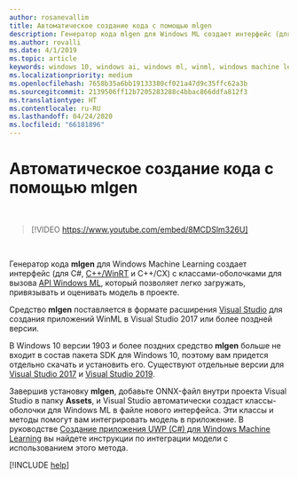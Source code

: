 ```yaml
---
author: rosanevallim
title: Автоматическое создание кода с помощью mlgen
description: Генератор кода mlgen для Windows ML создает интерфейс (для C#, C++/WinRT и C++/CX), который позволяет легко загружать модель в приложение, привязывать и оценивать ее.
ms.author: rovalli
ms.date: 4/1/2019
ms.topic: article
keywords: windows 10, windows ai, windows ml, winml, windows machine learning
ms.localizationpriority: medium
ms.openlocfilehash: 7658b35a6bb19133380cf021a47d9c35ffc62a3b
ms.sourcegitcommit: 2139506ff12b7205283288c4bbac866ddfa812f3
ms.translationtype: HT
ms.contentlocale: ru-RU
ms.lasthandoff: 04/24/2020
ms.locfileid: "66181896"
---
```

# <a name="automatic-code-generation-with-mlgen"></a>Автоматическое создание кода с помощью mlgen

<br/>

> [!VIDEO https://www.youtube.com/embed/8MCDSlm326U]

<br/>

Генератор кода **mlgen** для Windows Machine Learning создает интерфейс (для C#, [C++/WinRT](https://docs.microsoft.com/windows/uwp/cpp-and-winrt-apis/) и C++/CX) с классами-оболочками для вызова [API Windows ML](https://docs.microsoft.com/uwp/api/windows.ai.machinelearning), который позволяет легко загружать, привязывать и оценивать модель в проекте.

Средство **mlgen** поставляется в формате расширения [Visual Studio](https://visualstudio.microsoft.com/downloads/) для создания приложений WinML в Visual Studio 2017 или более поздней версии.

В Windows 10 версии 1903 и более поздних средство **mlgen** больше не входит в состав пакета SDK для Windows 10, поэтому вам придется отдельно скачать и установить его. Существуют отдельные версии для [Visual Studio 2017](https://marketplace.visualstudio.com/items?itemName=WinML.mlgen) и [Visual Studio 2019](https://marketplace.visualstudio.com/items?itemName=WinML.mlgenv2).

Завершив установку **mlgen**, добавьте ONNX-файл внутри проекта Visual Studio в папку **Assets**, и Visual Studio автоматически создаст классы-оболочки для Windows ML в файле нового интерфейса. Эти классы и методы помогут вам интегрировать модель в приложение. В руководстве [ Создание приложения UWP (C#) для Windows Machine Learning](get-started-uwp.md) вы найдете инструкции по интеграции модели с использованием этого метода.

[!INCLUDE [help](../includes/get-help.md)]
